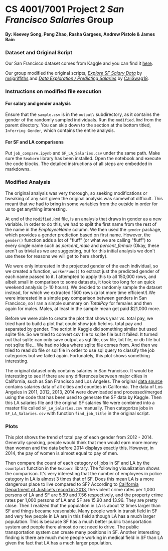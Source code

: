 # CS 4001/7001 Project 2 *San Francisco Salaries* Group

#### By: Keevey Song, Peng Zhao, Rasha Gargees, Andrew Pistole & James Bain

### Dataset and Original Script

Our San Francisco dataset comes from Kaggle and you can find it [here](https://www.kaggle.com/kaggle/sf-salaries).

Our group modified the original scripts, *[Explore SF Salary Data](https://www.kaggle.com/msjgriffiths/d/kaggle/sf-salaries/explore-sf-salary-data)* by [msjgriffiths](https://www.kaggle.com/msjgriffiths) and *[Data Exploration / Predicting Salaries](https://www.kaggle.com/mevanoff24/d/kaggle/sf-salaries/data-exploration-predicting-salaries/notebook)* by [CaliSwag18](https://www.kaggle.com/mevanoff24).

### Instructions on modified file execution

#### For salary and gender analysis
Ensure that the `sample.csv` is in the `output\` subdirectory, as it contains the gender of the randomly sampled individuals. Run the `modified.Rmd` from the parent directory. You can skip down to the section at the bottom titled, `Inferring Gender`, which contains the entire analysis.

#### For SF and LA comparisons
Put `job_compare.ipynb` and `SF_LA_Salaries.csv` under the same path. Make sure the `Seaborn` library has been installed. Open the notebook and execute the code blocks. The detailed instructions of all steps are embedded in markdowns.

### Modified Analysis

The original analysis was very thorough, so seeking modifications or tweaking of any sort given the original analysis was somewhat difficult. This meant that we had to bring in some variables from the outside in order for us to get anything interesting.

At end of the `Modified.Rmd` file, is an analysis that draws in gender as a new variable. In order to do this, we had to split the first name from the rest of the name in the *EmployeeName* column. We then used the `gender` package, which provides a gender prediction based on first name. However, the `gender()` function adds a lot of "fluff" (or what we are calling "fluff") to every single name such as *percent_male* and *percent_female* (Okay, these aren't as trivial as we are suggesting, but for this initial analysis we don't use these for reasons we will get to here shortly).

We were only interested in the projected gender of the each individual, so we created a function, `workerFunc()` to extract just the predicted gender of each name passed to it. I attempted to apply this to all 150,000 rows, and albeit small in comparison to some datasets, it took too long for an quick weekend analysis (> 10 hours). We decided to randomly sample the dataset instead, for which we extracted 1500 rows (a lot more time efficient!).We were interested in a simple pay comparison between genders in San Francisco, so I ran a simple summary on *TotalPay* for females and then again for males. Males, at least in the sample mean get paid $21,000 more.

Before we were able to create the plot that shows year vs. total pay, we tried hard to build a plot that could show job field vs. total pay and separated by gender. The script in Kaggle did something similar but used sqlite file. So we tried to convert csv file to sqlite file but it failed. It turned out that sqlite can only save output as sql file, csv file, txt file, or db file but not sqlite file... We had no idea where sqlite file comes from. And then we tried to read db file or sql file in order to use sql query to classify the job categories but we failed again. Fortunately, this plot shows something interesting.

The original dataset only contains salaries in San Francisco. It would be interesting to see if there are any differences between major cities in California, such as San Francisco and Los Angeles. The original [data source](http://transparentcalifornia.com/agencies/salaries/) contains salaries data of all cities and counties in California. The data of Los Angeles in 2011, 2012, 2013, 2014 were downloaded and processed/merged using the code that has been used to generate the SF data by Kaggle. Then this LA salaries file and the original SF salaries file were combined into a master file called `SF_LA_Salaries.csv` manually. Then categorize jobs in `SF_LA_Salaries.csv` with function `find_job_title` in the original script.

### Plots

This plot shows the trend of total pay of each gender from 2012 - 2014. Generally speaking, people would think that men would earn more money than women and the data before 2014 displays exactly this. However, in 2014, the pay of women is almost equal to pay of men.

Then compare the count of each category of jobs in SF and LA by the `countplot` function in the `Seaborn` library. The following visualization shows the comparison. It's very interesting that the number of employees in police category in LA is almost 3 times that of SF. Does this mean LA is a more dangerous place to live compared to SF? According to [California Department of Justice's record in 2013](https://en.wikipedia.org/wiki/California_locations_by_crime_rate), the violent crime rates per 1,000 persons of LA and SF are 5.59 and 7.56 respectively, and the property crime rates per 1,000 persons of LA and SF are 15.90 and 13.96. They are pretty close. Then I realized that the population in LA is about 12 times larger than SF and things became reasonable. Many people work in transit field in SF and very few people in LA are in this field although LA has a much larger population. This is because SF has a much better public transportation system and people there almost do not need to drive. The public transportation system can create many positions in SF. Another interesting finding is there are much more people working in medical field in SF than LA given the fact that LA has a much larger population.
